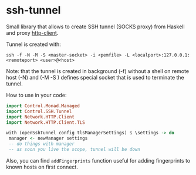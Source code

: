 ssh-tunnel
==========

Small library that allows to create SSH tunnel (SOCKS proxy) from Haskell and proxy
[http-client](http://hackage.haskell.org/package/http-client).

Tunnel is created with:
```
ssh -f -N -M -S <master-socket> -i <pemfile> -L <localport>:127.0.0.1:<remoteport> <user>@<host>
```

Note: that the tunnel is created in background (-f) without a shell on remote host (-N)
and (-M -S <master-socket>) defines special socket that is used to terminate the tunnel.

How to use in your code:
```haskell
import Control.Monad.Managed
import Control.SSH.Tunnel
import Network.HTTP.Client
import Network.HTTP.Client.TLS

with (openSshTunnel config tlsManagerSettings) $ \settings -> do
 manager <- newManager settings
 -- do things with manager
 -- as soon you live the scope, tunnel will be down
```

Also, you can find `addFingerprints` function useful for adding fingerprints to
known hosts on first connect. 
